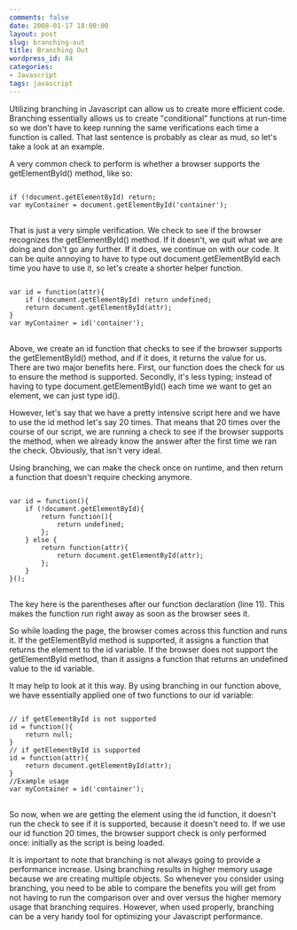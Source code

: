 ```yaml
---
comments: false
date: 2008-01-17 18:00:00
layout: post
slug: branching-out
title: Branching Out
wordpress_id: 84
categories:
- Javascript
tags: javascript
---
```


Utilizing branching in Javascript can allow us to create more efficient code. Branching essentially allows us to create "conditional" functions at run-time so we don't have to keep running the same verifications each time a function is called. That last sentence is probably as clear as mud, so let's take a look at an example.

A very common check to perform is whether a browser supports the getElementById() method, like so:

<pre>
<code class="language-javascript">		
if (!document.getElementById) return;
var myContainer = document.getElementById('container');
</code>
</pre>

That is just a very simple verification. We check to see if the browser recognizes the getElementById() method. If it doesn't, we quit what we are doing and don't go any further. If it does, we continue on with our code. It can be quite annoying to have to type out document.getElementById each time you have to use it, so let's create a shorter helper function.

<pre>
<code class="language-javascript">	
var id = function(attr){
	if (!document.getElementById) return undefined;
	return document.getElementById(attr);
}
var myContainer = id('container');
</code>
</pre>

Above, we create an id function that checks to see if the browser supports the getElementById() method, and if it does, it returns the value for us. There are two major benefits here. First, our function does the check for us to ensure the method is supported. Secondly, it's less typing; instead of having to type document.getElementById() each time we want to get an element, we can just type id().

However, let's say that we have a pretty intensive script here and we have to use the id method let's say 20 times. That means that 20 times over the course of our script, we are running a check to see if the browser supports the method, when we already know the answer after the first time we ran the check. Obviously, that isn't very ideal.

Using branching, we can make the check once on runtime, and then return a function that doesn't require checking anymore.

<pre>
<code class="language-javascript">	
var id = function(){
	if (!document.getElementById){
		return function(){
			return undefined;
		};
	} else {
		return function(attr){
			return document.getElementById(attr);
		};
	}
}();
</code>
</pre>

The key here is the parentheses after our function declaration (line 11). This makes the function run right away as soon as the browser sees it.

So while loading the page, the browser comes across this function and runs it. If the getElementById method is supported, it assigns a function that returns the element to the id variable. If the browser does not support the getElementById method, than it assigns a function that returns an undefined value to the id variable.

It may help to look at it this way. By using branching in our function above, we have essentially applied one of two functions to our id variable:

<pre>
<code class="language-javascript">		
// if getElementById is not supported
id = function(){
	return null;
}
// if getElementById is supported
id = function(attr){
	return document.getElementById(attr);
}
//Example usage
var myContainer = id('container');
</code>
</pre>

So now, when we are getting the element using the id function, it doesn't run the check to see if it is supported, because it doesn't need to. If we use our id function 20 times, the browser support check is only performed once: initially as the script is being loaded.

It is important to note that branching is not always going to provide a performance increase. Using branching results in higher memory usage because we are creating multiple objects. So whenever you consider using branching, you need to be able to compare the benefits you will get from not having to run the comparison over and over versus the higher memory usage that branching requires. However, when used properly, branching can be a very handy tool for optimizing your Javascript performance.